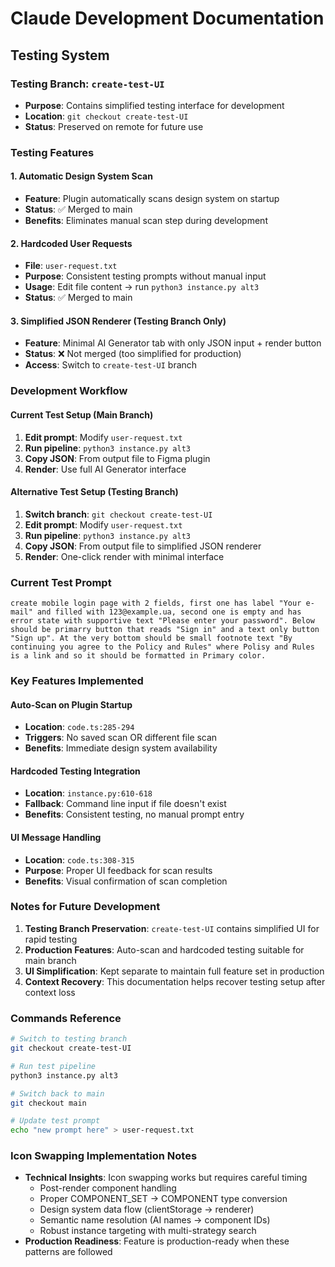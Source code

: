 # Claude Development Documentation

## Testing System

### Testing Branch: `create-test-UI`
- **Purpose**: Contains simplified testing interface for development
- **Location**: `git checkout create-test-UI`
- **Status**: Preserved on remote for future use

### Testing Features

#### 1. Automatic Design System Scan
- **Feature**: Plugin automatically scans design system on startup
- **Status**: ✅ Merged to main
- **Benefits**: Eliminates manual scan step during development

#### 2. Hardcoded User Requests
- **File**: `user-request.txt` 
- **Purpose**: Consistent testing prompts without manual input
- **Usage**: Edit file content → run `python3 instance.py alt3`
- **Status**: ✅ Merged to main

#### 3. Simplified JSON Renderer (Testing Branch Only)
- **Feature**: Minimal AI Generator tab with only JSON input + render button
- **Status**: ❌ Not merged (too simplified for production)
- **Access**: Switch to `create-test-UI` branch

### Development Workflow

#### Current Test Setup (Main Branch)
1. **Edit prompt**: Modify `user-request.txt` 
2. **Run pipeline**: `python3 instance.py alt3`
3. **Copy JSON**: From output file to Figma plugin
4. **Render**: Use full AI Generator interface

#### Alternative Test Setup (Testing Branch)
1. **Switch branch**: `git checkout create-test-UI`
2. **Edit prompt**: Modify `user-request.txt`
3. **Run pipeline**: `python3 instance.py alt3` 
4. **Copy JSON**: From output file to simplified JSON renderer
5. **Render**: One-click render with minimal interface

### Current Test Prompt
```
create mobile login page with 2 fields, first one has label "Your e-mail" and filled with 123@example.ua, second one is empty and has error state with supportive text "Please enter your password". Below should be primarry button that reads "Sign in" and a text only button "Sign up". At the very bottom should be small footnote text "By continuing you agree to the Policy and Rules" where Polisy and Rules is a link and so it should be formatted in Primary color.
```

### Key Features Implemented

#### Auto-Scan on Plugin Startup
- **Location**: `code.ts:285-294`
- **Triggers**: No saved scan OR different file scan
- **Benefits**: Immediate design system availability

#### Hardcoded Testing Integration
- **Location**: `instance.py:610-618`
- **Fallback**: Command line input if file doesn't exist
- **Benefits**: Consistent testing, no manual prompt entry

#### UI Message Handling
- **Location**: `code.ts:308-315`
- **Purpose**: Proper UI feedback for scan results
- **Benefits**: Visual confirmation of scan completion

### Notes for Future Development

1. **Testing Branch Preservation**: `create-test-UI` contains simplified UI for rapid testing
2. **Production Features**: Auto-scan and hardcoded testing suitable for main branch
3. **UI Simplification**: Kept separate to maintain full feature set in production
4. **Context Recovery**: This documentation helps recover testing setup after context loss

### Commands Reference

```bash
# Switch to testing branch
git checkout create-test-UI

# Run test pipeline
python3 instance.py alt3

# Switch back to main
git checkout main

# Update test prompt
echo "new prompt here" > user-request.txt
```

### Icon Swapping Implementation Notes

- **Technical Insights**: Icon swapping works but requires careful timing
  - Post-render component handling
  - Proper COMPONENT_SET → COMPONENT type conversion
  - Design system data flow (clientStorage → renderer)
  - Semantic name resolution (AI names → component IDs)
  - Robust instance targeting with multi-strategy search
- **Production Readiness**: Feature is production-ready when these patterns are followed